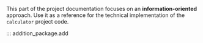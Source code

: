 This part of the project documentation focuses on
an **information-oriented** approach. Use it as a
reference for the technical implementation of the
`calculator` project code.

::: addition_package.add